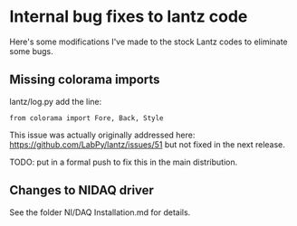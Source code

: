 # Internal bug fixes to lantz code #
Here's some modifications I've made to the stock Lantz codes to eliminate some bugs.

## Missing colorama imports ##
lantz/log.py add the line:

``
from colorama import Fore, Back, Style
``

This issue was actually originally addressed here: https://github.com/LabPy/lantz/issues/51 but not fixed in the next release.

TODO: put in a formal push to fix this in the main distribution.


## Changes to NIDAQ driver ##

See the folder NI/DAQ Installation.md for details.
